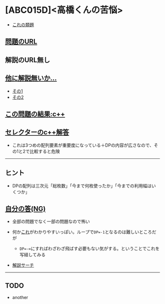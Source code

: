 # \[ABC015D\]\<高橋くんの苦悩\>

* [これの類題](https://qiita.com/drken/items/dc53c683d6de8aeacf5a#d-%E5%95%8F%E9%A1%8C---knapsack-1)

## [問題のURL](https://atcoder.jp/contests/abc015/tasks/abc015_4)

## 解説のURL無し

## [他に解説無いか…](https://www.google.com/search?q=ABC015D&oq=ABC015D&aqs=chrome..69i57j69i60l2.5218j0j15&sourceid=chrome&ie=UTF-8)

* [その1](https://qiita.com/sifi_border/items/8b8a802c7e95d5bb71f1)
* [その2](https://mmxsrup.hatenablog.com/entry/2016/09/18/230648)

## [この問題の結果:c++](https://atcoder.jp/contests/abc015/submissions?f.Task=abc015_4&f.LanguageName=C%2B%2B&f.Status=AC&f.User=)

## [セレクターのc++解答](https://atcoder.jp/contests/abc015/submissions/1101781)

* これは3つめの配列要素が重要度になっている＋DPの内容が広さなので、その1と2で比較すると危険

<!---- 「問題の結果の見方」
 PROBLEMS→問題番号一覧→回答者数→accepted＋言語をセレクトする 

 ---->

-----

## ヒント

* DPの配列は三次元「総枚数」「今まで何枚使ったか」「今までの利用幅はいくつか」

## [自分の答(NG)](https://atcoder.jp/contests/abc015/submissions/27421357)

* 全部の問題でなく一部の問題なので怖い

* 何か[これ](https://mmxsrup.hatenablog.com/entry/2016/09/18/230648)がわかりやすいっぽい。ループで```DP=-1```となるのは難しいところだが
    * ```DP=-∞```にすればわざわざ飛ばす必要もない気がする。ということでこれを写経してみる
* [解説サーチ](https://duckduckgo.com/?q=%E9%AB%98%E6%A9%8B%E5%90%9B%E3%81%AE%E8%8B%A6%E6%82%A9&t=h_&ia=web)

-----

## TODO

* another
